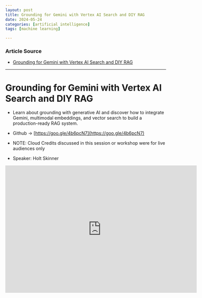 ```yaml
---
layout: post
title: Grounding for Gemini with Vertex AI Search and DIY RAG
date: 2024-05-24
categories: [artificial intelligence]
tags: [machine learning]

---
```


### Article Source


* [Grounding for Gemini with Vertex AI Search and DIY RAG](https://www.youtube.com/watch?v=v4s5eU2tfd4)

---


# Grounding for Gemini with Vertex AI Search and DIY RAG

* Learn about grounding with generative AI and discover how to integrate Gemini, multimodal embeddings, and vector search to build a production-ready RAG system.

* Github → [https://goo.gle/4b6pcN7](https://goo.gle/4b6pcN7)

* NOTE: Cloud Credits discussed in this session or workshop were for live audiences only

* Speaker: Holt Skinner

<iframe width="600" height="400" src="https://www.youtube.com/embed/v4s5eU2tfd4?si=gI5uG3M8jZNUx84n" title="YouTube video player" frameborder="0" allow="accelerometer; autoplay; clipboard-write; encrypted-media; gyroscope; picture-in-picture; web-share" referrerpolicy="strict-origin-when-cross-origin" allowfullscreen></iframe>

